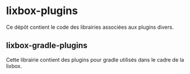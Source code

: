 # lixbox-plugins

Ce dépôt contient le code des librairies associées aux plugins divers.

## lixbox-gradle-plugins

Cette librairie contient des plugins pour gradle utilisés dans le cadre de la lixbox.